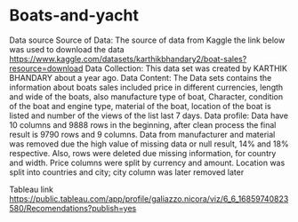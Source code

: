 # Boats-and-yacht
Data source
Source of Data: The source of data from Kaggle the link below was used to download the
data https://www.kaggle.com/datasets/karthikbhandary2/boat-sales?resource=download
Data Collection: This data set was created by KARTHIK BHANDARY about a year ago.
Data Content: The Data sets contains the information about boats sales included price in
different currencies, length and wide of the boats, also manufacture type of boat, Character,
condition of the boat and engine type, material of the boat, location of the boat is listed and
number of the views of the list last 7 days.
Data profile: Data have 10 columns and 9888 rows in the beginning, after clean process the
final result is 9790 rows and 9 columns.
Data from manufacturer and material was removed due the high value of missing data or
null result, 14% and 18% respective.
Also, rows were deleted due missing information, for country and width.
Price columns were split by currency and amount.
Location was split into countries and city; city column was later removed later

Tableau link
https://public.tableau.com/app/profile/galiazzo.nicora/viz/6_6_16859740823580/Recomendations?publish=yes
